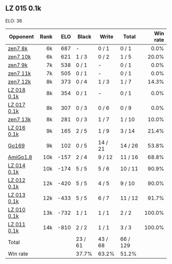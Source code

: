 ## LZ 015 0.1k ##

ELO: 36

Opponent | Rank | ELO | Black | Write | Total | Win rate
---------|-----:|----:|-------|-------|-------|-------:
[zen7 8k](zen7%208k.md) | 6k | 687 | - | 0 / 1 | 0 / 1 | 0.0%
[zen7 10k](zen7%2010k.md) | 6k | 621 | 1 / 3 | 0 / 2 | 1 / 5 | 20.0%
[zen7 9k](zen7%209k.md) | 7k | 538 | 0 / 1 | - | 0 / 1 | 0.0%
[zen7 11k](zen7%2011k.md) | 7k | 505 | 0 / 1 | - | 0 / 1 | 0.0%
[zen7 12k](zen7%2012k.md) | 8k | 373 | 0 / 4 | 1 / 3 | 1 / 7 | 14.3%
[LZ 018 0.1k](LZ%20018%200.1k.md) | 8k | 354 | 0 / 1 | - | 0 / 1 | 0.0%
[LZ 017 0.1k](LZ%20017%200.1k.md) | 8k | 307 | 0 / 3 | 0 / 6 | 0 / 9 | 0.0%
[zen7 13k](zen7%2013k.md) | 8k | 281 | 0 / 3 | 1 / 7 | 1 / 10 | 10.0%
[LZ 016 0.1k](LZ%20016%200.1k.md) | 9k | 165 | 2 / 5 | 1 / 9 | 3 / 14 | 21.4%
[Go169](Go169.md) | 9k | 102 | 0 / 5 | 14 / 21 | 14 / 26 | 53.8%
[AmiGo1.8](AmiGo1.8.md) | 10k | -157 | 2 / 4 | 9 / 12 | 11 / 16 | 68.8%
[LZ 014 0.1k](LZ%20014%200.1k.md) | 10k | -174 | 5 / 5 | 5 / 6 | 10 / 11 | 90.9%
[LZ 012 0.1k](LZ%20012%200.1k.md) | 12k | -420 | 5 / 5 | 4 / 5 | 9 / 10 | 90.0%
[LZ 013 0.1k](LZ%20013%200.1k.md) | 12k | -433 | 5 / 5 | 6 / 7 | 11 / 12 | 91.7%
[LZ 010 0.1k](LZ%20010%200.1k.md) | 13k | -732 | 1 / 1 | 1 / 1 | 2 / 2 | 100.0%
[LZ 011 0.1k](LZ%20011%200.1k.md) | 14k | -810 | 2 / 2 | 1 / 1 | 3 / 3 | 100.0%
Total | | | 23 / 61 | 43 / 68 | 66 / 129 | 
Win rate| | | 37.7% | 63.2% | 51.2% | 
